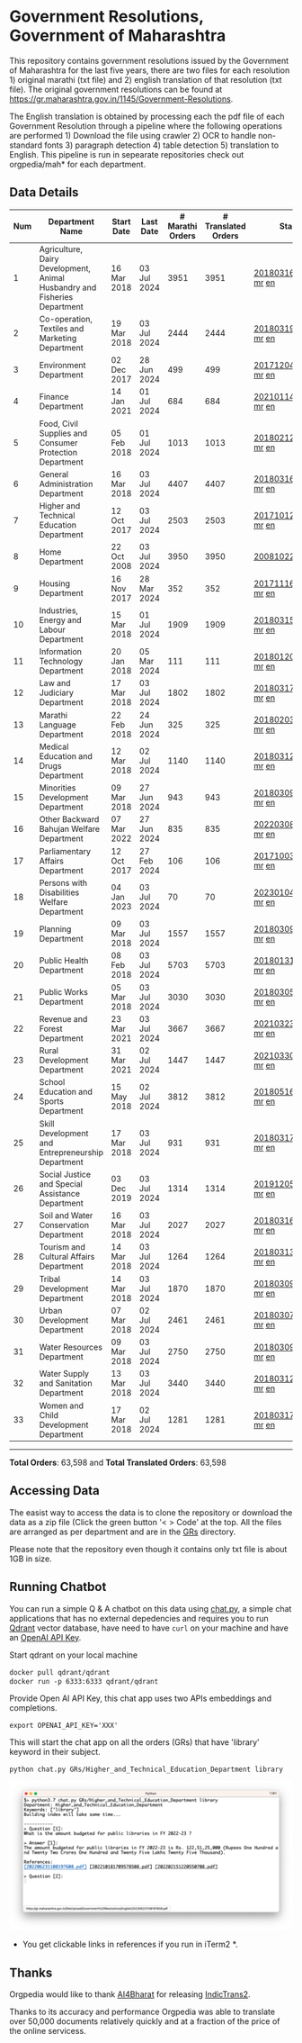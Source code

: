 # Government Resolutions, Government of Maharashtra

This repository contains government resolutions issued by the Government of Maharashtra for the last five years, there are two files for each resolution 1) original marathi (txt file) and 2) english translation of that resolution (txt file). The original government resolutions can be found at https://gr.maharashtra.gov.in/1145/Government-Resolutions.

The English translation is obtained by processing each the pdf file of each Government Resolution through a pipeline where the following operations are performed 1) Download the file using crawler 2) OCR to handle non-standard fonts 3) paragraph detection 4) table  detection 5) translation to English. This pipeline is run in sepearate repositories check out orgpedia/mah* for each department.


## Data Details

| Num | Department Name | Start Date | Last Date | # Marathi Orders | # Translated Orders | Starting Order | Last Order |
| --- | --------------- | ---------- | --------- | ---------------- | ------------------- | -------------- | ---------- |
| 1 | Agriculture, Dairy Development, Animal Husbandry and Fisheries Department | 16 Mar 2018 | 03 Jul 2024 | 3951 | 3951 | [201803161624182101.pdf](https://gr.maharashtra.gov.in/Site/Upload/Government%20Resolutions/English/201803161624182101.pdf) [mr](GRs/Agriculture,_Dairy_Development,_Animal_Husbandry_and_Fisheries_Department/201803161624182101.pdf.mr.txt) [en](GRs/Agriculture,_Dairy_Development,_Animal_Husbandry_and_Fisheries_Department/201803161624182101.pdf.en.txt) | [202407031834002001.pdf](https://gr.maharashtra.gov.in/Site/Upload/Government%20Resolutions/English/202407031834002001.pdf) [mr](GRs/Agriculture,_Dairy_Development,_Animal_Husbandry_and_Fisheries_Department/202407031834002001.pdf.mr.txt) [en](GRs/Agriculture,_Dairy_Development,_Animal_Husbandry_and_Fisheries_Department/202407031834002001.pdf.en.txt) |
| 2 | Co-operation, Textiles and Marketing Department | 19 Mar 2018 | 03 Jul 2024 | 2444 | 2444 | [201803191257576702.pdf](https://gr.maharashtra.gov.in/Site/Upload/Government%20Resolutions/English/201803191257576702.pdf) [mr](GRs/Co-operation,_Textiles_and_Marketing_Department/201803191257576702.pdf.mr.txt) [en](GRs/Co-operation,_Textiles_and_Marketing_Department/201803191257576702.pdf.en.txt) | [202407031738160102.pdf](https://gr.maharashtra.gov.in/Site/Upload/Government%20Resolutions/English/202407031738160102.pdf) [mr](GRs/Co-operation,_Textiles_and_Marketing_Department/202407031738160102.pdf.mr.txt) [en](GRs/Co-operation,_Textiles_and_Marketing_Department/202407031738160102.pdf.en.txt) |
| 3 | Environment Department | 02 Dec 2017 | 28 Jun 2024 | 499 | 499 | [201712041147216904.pdf](https://gr.maharashtra.gov.in/Site/Upload/Government%20Resolutions/English/201712041147216904.pdf) [mr](GRs/Environment_Department/201712041147216904.pdf.mr.txt) [en](GRs/Environment_Department/201712041147216904.pdf.en.txt) | [202406281726471104.pdf](https://gr.maharashtra.gov.in/Site/Upload/Government%20Resolutions/English/202406281726471104...pdf) [mr](GRs/Environment_Department/202406281726471104.pdf.mr.txt) [en](GRs/Environment_Department/202406281726471104.pdf.en.txt) |
| 4 | Finance Department | 14 Jan 2021 | 01 Jul 2024 | 684 | 684 | [202101141237329905.pdf](https://gr.maharashtra.gov.in/Site/Upload/Government%20Resolutions/English/202101141237329905.pdf) [mr](GRs/Finance_Department/202101141237329905.pdf.mr.txt) [en](GRs/Finance_Department/202101141237329905.pdf.en.txt) | [202407011613557105.pdf](https://gr.maharashtra.gov.in/Site/Upload/Government%20Resolutions/English/202407011613557105.pdf) [mr](GRs/Finance_Department/202407011613557105.pdf.mr.txt) [en](GRs/Finance_Department/202407011613557105.pdf.en.txt) |
| 5 | Food, Civil Supplies and Consumer Protection Department | 05 Feb 2018 | 01 Jul 2024 | 1013 | 1013 | [201802121244545806.pdf](https://gr.maharashtra.gov.in/Site/Upload/Government%20Resolutions/English/201802121244545806.pdf) [mr](GRs/Food,_Civil_Supplies_and_Consumer_Protection_Department/201802121244545806.pdf.mr.txt) [en](GRs/Food,_Civil_Supplies_and_Consumer_Protection_Department/201802121244545806.pdf.en.txt) | [202407011508596506.pdf](https://gr.maharashtra.gov.in/Site/Upload/Government%20Resolutions/English/202407011508596506.pdf) [mr](GRs/Food,_Civil_Supplies_and_Consumer_Protection_Department/202407011508596506.pdf.mr.txt) [en](GRs/Food,_Civil_Supplies_and_Consumer_Protection_Department/202407011508596506.pdf.en.txt) |
| 6 | General Administration Department | 16 Mar 2018 | 03 Jul 2024 | 4407 | 4407 | [201803161224022707.pdf](https://gr.maharashtra.gov.in/Site/Upload/Government%20Resolutions/English/201803161224022707.pdf) [mr](GRs/General_Administration_Department/201803161224022707.pdf.mr.txt) [en](GRs/General_Administration_Department/201803161224022707.pdf.en.txt) | [202407031722138907.pdf](https://gr.maharashtra.gov.in/Site/Upload/Government%20Resolutions/English/202407031722138907.pdf) [mr](GRs/General_Administration_Department/202407031722138907.pdf.mr.txt) [en](GRs/General_Administration_Department/202407031722138907.pdf.en.txt) |
| 7 | Higher and Technical Education Department | 12 Oct 2017 | 03 Jul 2024 | 2503 | 2503 | [201710121514029708.pdf](https://gr.maharashtra.gov.in/Site/Upload/Government%20Resolutions/English/201710121514029708.pdf) [mr](GRs/Higher_and_Technical_Education_Department/201710121514029708.pdf.mr.txt) [en](GRs/Higher_and_Technical_Education_Department/201710121514029708.pdf.en.txt) | [202407031645138408.pdf](https://gr.maharashtra.gov.in/Site/Upload/Government%20Resolutions/English/202407031645138408.pdf) [mr](GRs/Higher_and_Technical_Education_Department/202407031645138408.pdf.mr.txt) [en](GRs/Higher_and_Technical_Education_Department/202407031645138408.pdf.en.txt) |
| 8 | Home Department | 22 Oct 2008 | 03 Jul 2024 | 3950 | 3950 | [20081022.pdf](https://gr.maharashtra.gov.in/Site/Upload/Government%20Resolutions/English/20081022.pdf) [mr](GRs/Home_Department/20081022.pdf.mr.txt) [en](GRs/Home_Department/20081022.pdf.en.txt) | [202407031810228829.pdf](https://gr.maharashtra.gov.in/Site/Upload/Government%20Resolutions/English/202407031810228829.pdf) [mr](GRs/Home_Department/202407031810228829.pdf.mr.txt) [en](GRs/Home_Department/202407031810228829.pdf.en.txt) |
| 9 | Housing Department | 16 Nov 2017 | 28 Mar 2024 | 352 | 352 | [201711161447076609.pdf](https://gr.maharashtra.gov.in/Site/Upload/Government%20Resolutions/English/201711161447076609.pdf) [mr](GRs/Housing_Department/201711161447076609.pdf.mr.txt) [en](GRs/Housing_Department/201711161447076609.pdf.en.txt) | [202403281255554909.pdf](https://gr.maharashtra.gov.in/Site/Upload/Government%20Resolutions/English/202403281255554909.pdf) [mr](GRs/Housing_Department/202403281255554909.pdf.mr.txt) [en](GRs/Housing_Department/202403281255554909.pdf.en.txt) |
| 10 | Industries, Energy and Labour Department | 15 Mar 2018 | 01 Jul 2024 | 1909 | 1909 | [201803151204055010.pdf](https://gr.maharashtra.gov.in/Site/Upload/Government%20Resolutions/English/201803151204055010.pdf) [mr](GRs/Industries,_Energy_and_Labour_Department/201803151204055010.pdf.mr.txt) [en](GRs/Industries,_Energy_and_Labour_Department/201803151204055010.pdf.en.txt) | [202407011538429510.pdf](https://gr.maharashtra.gov.in/Site/Upload/Government%20Resolutions/English/202407011538429510.pdf) [mr](GRs/Industries,_Energy_and_Labour_Department/202407011538429510.pdf.mr.txt) [en](GRs/Industries,_Energy_and_Labour_Department/202407011538429510.pdf.en.txt) |
| 11 | Information Technology Department | 20 Jan 2018 | 05 Mar 2024 | 111 | 111 | [201801201843024511.pdf](https://gr.maharashtra.gov.in/Site/Upload/Government%20Resolutions/English/201801201843024511.pdf) [mr](GRs/Information_Technology_Department/201801201843024511.pdf.mr.txt) [en](GRs/Information_Technology_Department/201801201843024511.pdf.en.txt) | [202403051249430211.pdf](https://gr.maharashtra.gov.in/Site/Upload/Government%20Resolutions/English/202403051249430211.pdf) [mr](GRs/Information_Technology_Department/202403051249430211.pdf.mr.txt) [en](GRs/Information_Technology_Department/202403051249430211.pdf.en.txt) |
| 12 | Law and Judiciary Department | 17 Mar 2018 | 03 Jul 2024 | 1802 | 1802 | [201803171129290212.pdf](https://gr.maharashtra.gov.in/Site/Upload/Government%20Resolutions/English/201803171129290212.pdf) [mr](GRs/Law_and_Judiciary_Department/201803171129290212.pdf.mr.txt) [en](GRs/Law_and_Judiciary_Department/201803171129290212.pdf.en.txt) | [202407031203084912.pdf](https://gr.maharashtra.gov.in/Site/Upload/Government%20Resolutions/English/202407031203084912.pdf) [mr](GRs/Law_and_Judiciary_Department/202407031203084912.pdf.mr.txt) [en](GRs/Law_and_Judiciary_Department/202407031203084912.pdf.en.txt) |
| 13 | Marathi Language Department | 22 Feb 2018 | 24 Jun 2024 | 325 | 325 | [201802031549154233.pdf](https://gr.maharashtra.gov.in/Site/Upload/Government%20Resolutions/English/201802031549154233.pdf) [mr](GRs/Marathi_Language_Department/201802031549154233.pdf.mr.txt) [en](GRs/Marathi_Language_Department/201802031549154233.pdf.en.txt) | [202406241151366133.pdf](https://gr.maharashtra.gov.in/Site/Upload/Government%20Resolutions/English/202406241151366133.pdf) [mr](GRs/Marathi_Language_Department/202406241151366133.pdf.mr.txt) [en](GRs/Marathi_Language_Department/202406241151366133.pdf.en.txt) |
| 14 | Medical Education and Drugs Department | 12 Mar 2018 | 02 Jul 2024 | 1140 | 1140 | [201803121137094813.pdf](https://gr.maharashtra.gov.in/Site/Upload/Government%20Resolutions/English/201803121137094813.pdf) [mr](GRs/Medical_Education_and_Drugs_Department/201803121137094813.pdf.mr.txt) [en](GRs/Medical_Education_and_Drugs_Department/201803121137094813.pdf.en.txt) | [202407021440257213.pdf](https://gr.maharashtra.gov.in/Site/Upload/Government%20Resolutions/English/202407021440257213.pdf) [mr](GRs/Medical_Education_and_Drugs_Department/202407021440257213.pdf.mr.txt) [en](GRs/Medical_Education_and_Drugs_Department/202407021440257213.pdf.en.txt) |
| 15 | Minorities Development Department | 09 Mar 2018 | 27 Jun 2024 | 943 | 943 | [201803091218355314.pdf](https://gr.maharashtra.gov.in/Site/Upload/Government%20Resolutions/English/201803091218355314.pdf) [mr](GRs/Minorities_Development_Department/201803091218355314.pdf.mr.txt) [en](GRs/Minorities_Development_Department/201803091218355314.pdf.en.txt) | [202406271216225014.pdf](https://gr.maharashtra.gov.in/Site/Upload/Government%20Resolutions/English/202406271216225014.pdf) [mr](GRs/Minorities_Development_Department/202406271216225014.pdf.mr.txt) [en](GRs/Minorities_Development_Department/202406271216225014.pdf.en.txt) |
| 16 | Other Backward Bahujan Welfare Department | 07 Mar 2022 | 27 Jun 2024 | 835 | 835 | [202203081752439334.pdf](https://gr.maharashtra.gov.in/Site/Upload/Government%20Resolutions/English/202203081752439334.pdf) [mr](GRs/Other_Backward_Bahujan_Welfare_Department/202203081752439334.pdf.mr.txt) [en](GRs/Other_Backward_Bahujan_Welfare_Department/202203081752439334.pdf.en.txt) | [202406271613496134.pdf](https://gr.maharashtra.gov.in/Site/Upload/Government%20Resolutions/English/202406271613496134.pdf) [mr](GRs/Other_Backward_Bahujan_Welfare_Department/202406271613496134.pdf.mr.txt) [en](GRs/Other_Backward_Bahujan_Welfare_Department/202406271613496134.pdf.en.txt) |
| 17 | Parliamentary Affairs Department | 12 Oct 2017 | 27 Feb 2024 | 106 | 106 | [201710031642378615.pdf](https://gr.maharashtra.gov.in/Site/Upload/Government%20Resolutions/English/201710031642378615.pdf) [mr](GRs/Parliamentary_Affairs_Department/201710031642378615.pdf.mr.txt) [en](GRs/Parliamentary_Affairs_Department/201710031642378615.pdf.en.txt) | [202402271500283915.pdf](https://gr.maharashtra.gov.in/Site/Upload/Government%20Resolutions/English/202402271500283915.pdf) [mr](GRs/Parliamentary_Affairs_Department/202402271500283915.pdf.mr.txt) [en](GRs/Parliamentary_Affairs_Department/202402271500283915.pdf.en.txt) |
| 18 | Persons with Disabilities Welfare Department | 04 Jan 2023 | 03 Jul 2024 | 70 | 70 | [202301041906309635.pdf](https://gr.maharashtra.gov.in/Site/Upload/Government%20Resolutions/English/202301041906309635.pdf) [mr](GRs/Persons_with_Disabilities_Welfare_Department/202301041906309635.pdf.mr.txt) [en](GRs/Persons_with_Disabilities_Welfare_Department/202301041906309635.pdf.en.txt) | [202407031216022435.pdf](https://gr.maharashtra.gov.in/Site/Upload/Government%20Resolutions/English/202407031216022435.pdf) [mr](GRs/Persons_with_Disabilities_Welfare_Department/202407031216022435.pdf.mr.txt) [en](GRs/Persons_with_Disabilities_Welfare_Department/202407031216022435.pdf.en.txt) |
| 19 | Planning Department | 09 Mar 2018 | 03 Jul 2024 | 1557 | 1557 | [201803091441032716.pdf](https://gr.maharashtra.gov.in/Site/Upload/Government%20Resolutions/English/201803091441032716.pdf) [mr](GRs/Planning_Department/201803091441032716.pdf.mr.txt) [en](GRs/Planning_Department/201803091441032716.pdf.en.txt) | [202407031311254516.pdf](https://gr.maharashtra.gov.in/Site/Upload/Government%20Resolutions/English/202407031311254516.pdf) [mr](GRs/Planning_Department/202407031311254516.pdf.mr.txt) [en](GRs/Planning_Department/202407031311254516.pdf.en.txt) |
| 20 | Public Health Department | 08 Feb 2018 | 03 Jul 2024 | 5703 | 5703 | [201801311722275417.pdf](https://gr.maharashtra.gov.in/Site/Upload/Government%20Resolutions/English/201801311722275417.pdf) [mr](GRs/Public_Health_Department/201801311722275417.pdf.mr.txt) [en](GRs/Public_Health_Department/201801311722275417.pdf.en.txt) | [202407011733464817.pdf](https://gr.maharashtra.gov.in/Site/Upload/Government%20Resolutions/English/202407011733464817.pdf) [mr](GRs/Public_Health_Department/202407011733464817.pdf.mr.txt) [en](GRs/Public_Health_Department/202407011733464817.pdf.en.txt) |
| 21 | Public Works Department | 05 Mar 2018 | 03 Jul 2024 | 3030 | 3030 | [201803051515468118.pdf](https://gr.maharashtra.gov.in/Site/Upload/Government%20Resolutions/English/201803051515468118.pdf) [mr](GRs/Public_Works_Department/201803051515468118.pdf.mr.txt) [en](GRs/Public_Works_Department/201803051515468118.pdf.en.txt) | [202407031159319618.pdf](https://gr.maharashtra.gov.in/Site/Upload/Government%20Resolutions/English/202407031159319618.pdf) [mr](GRs/Public_Works_Department/202407031159319618.pdf.mr.txt) [en](GRs/Public_Works_Department/202407031159319618.pdf.en.txt) |
| 22 | Revenue and Forest Department | 23 Mar 2021 | 03 Jul 2024 | 3667 | 3667 | [202103231328393119.pdf](https://gr.maharashtra.gov.in/Site/Upload/Government%20Resolutions/English/202103231328393119.pdf) [mr](GRs/Revenue_and_Forest_Department/202103231328393119.pdf.mr.txt) [en](GRs/Revenue_and_Forest_Department/202103231328393119.pdf.en.txt) | [202407031532104519.pdf](https://gr.maharashtra.gov.in/Site/Upload/Government%20Resolutions/English/202407031532104519.pdf) [mr](GRs/Revenue_and_Forest_Department/202407031532104519.pdf.mr.txt) [en](GRs/Revenue_and_Forest_Department/202407031532104519.pdf.en.txt) |
| 23 | Rural Development Department | 31 Mar 2021 | 02 Jul 2024 | 1447 | 1447 | [202103301021181120.pdf](https://gr.maharashtra.gov.in/Site/Upload/Government%20Resolutions/English/202103301021181120.pdf) [mr](GRs/Rural_Development_Department/202103301021181120.pdf.mr.txt) [en](GRs/Rural_Development_Department/202103301021181120.pdf.en.txt) | [202407021038108120.pdf](https://gr.maharashtra.gov.in/Site/Upload/Government%20Resolutions/English/202407021038108120.pdf) [mr](GRs/Rural_Development_Department/202407021038108120.pdf.mr.txt) [en](GRs/Rural_Development_Department/202407021038108120.pdf.en.txt) |
| 24 | School Education and Sports Department | 15 May 2018 | 02 Jul 2024 | 3812 | 3812 | [201805161114241221.pdf](https://gr.maharashtra.gov.in/Site/Upload/Government%20Resolutions/English/201805161114241221.pdf) [mr](GRs/School_Education_and_Sports_Department/201805161114241221.pdf.mr.txt) [en](GRs/School_Education_and_Sports_Department/201805161114241221.pdf.en.txt) | [202407021816470921.pdf](https://gr.maharashtra.gov.in/Site/Upload/Government%20Resolutions/English/202407021816470921.pdf) [mr](GRs/School_Education_and_Sports_Department/202407021816470921.pdf.mr.txt) [en](GRs/School_Education_and_Sports_Department/202407021816470921.pdf.en.txt) |
| 25 | Skill Development and Entrepreneurship Department | 17 Mar 2018 | 03 Jul 2024 | 931 | 931 | [201803171322099003.pdf](https://gr.maharashtra.gov.in/Site/Upload/Government%20Resolutions/English/201803171322099003.pdf) [mr](GRs/Skill_Development_and_Entrepreneurship_Department/201803171322099003.pdf.mr.txt) [en](GRs/Skill_Development_and_Entrepreneurship_Department/201803171322099003.pdf.en.txt) | [202407031603580203.pdf](https://gr.maharashtra.gov.in/Site/Upload/Government%20Resolutions/English/202407031603580203.pdf) [mr](GRs/Skill_Development_and_Entrepreneurship_Department/202407031603580203.pdf.mr.txt) [en](GRs/Skill_Development_and_Entrepreneurship_Department/202407031603580203.pdf.en.txt) |
| 26 | Social Justice and Special Assistance Department | 03 Dec 2019 | 03 Jul 2024 | 1314 | 1314 | [201912051107011622.pdf](https://gr.maharashtra.gov.in/Site/Upload/Government%20Resolutions/English/201912051107011622.pdf) [mr](GRs/Social_Justice_and_Special_Assistance_Department/201912051107011622.pdf.mr.txt) [en](GRs/Social_Justice_and_Special_Assistance_Department/201912051107011622.pdf.en.txt) | [202407031826067922.pdf](https://gr.maharashtra.gov.in/Site/Upload/Government%20Resolutions/English/202407031826067922.pdf) [mr](GRs/Social_Justice_and_Special_Assistance_Department/202407031826067922.pdf.mr.txt) [en](GRs/Social_Justice_and_Special_Assistance_Department/202407031826067922.pdf.en.txt) |
| 27 | Soil and Water Conservation Department | 16 Mar 2018 | 03 Jul 2024 | 2027 | 2027 | [201803161247582426.pdf](https://gr.maharashtra.gov.in/Site/Upload/Government%20Resolutions/English/201803161247582426.pdf) [mr](GRs/Soil_and_Water_Conservation_Department/201803161247582426.pdf.mr.txt) [en](GRs/Soil_and_Water_Conservation_Department/201803161247582426.pdf.en.txt) | [202407031543100226.pdf](https://gr.maharashtra.gov.in/Site/Upload/Government%20Resolutions/English/202407031543100226.pdf) [mr](GRs/Soil_and_Water_Conservation_Department/202407031543100226.pdf.mr.txt) [en](GRs/Soil_and_Water_Conservation_Department/202407031543100226.pdf.en.txt) |
| 28 | Tourism and Cultural Affairs Department | 14 Mar 2018 | 03 Jul 2024 | 1264 | 1264 | [201803131542054523.pdf](https://gr.maharashtra.gov.in/Site/Upload/Government%20Resolutions/English/201803131542054523.pdf) [mr](GRs/Tourism_and_Cultural_Affairs_Department/201803131542054523.pdf.mr.txt) [en](GRs/Tourism_and_Cultural_Affairs_Department/201803131542054523.pdf.en.txt) | [202407031157099523.pdf](https://gr.maharashtra.gov.in/Site/Upload/Government%20Resolutions/English/202407031157099523.pdf) [mr](GRs/Tourism_and_Cultural_Affairs_Department/202407031157099523.pdf.mr.txt) [en](GRs/Tourism_and_Cultural_Affairs_Department/202407031157099523.pdf.en.txt) |
| 29 | Tribal Development Department | 14 Mar 2018 | 03 Jul 2024 | 1870 | 1870 | [201803091105184924.pdf](https://gr.maharashtra.gov.in/Site/Upload/Government%20Resolutions/English/201803091105184924.pdf) [mr](GRs/Tribal_Development_Department/201803091105184924.pdf.mr.txt) [en](GRs/Tribal_Development_Department/201803091105184924.pdf.en.txt) | [202407031251166224.pdf](https://gr.maharashtra.gov.in/Site/Upload/Government%20Resolutions/English/202407031251166224.pdf) [mr](GRs/Tribal_Development_Department/202407031251166224.pdf.mr.txt) [en](GRs/Tribal_Development_Department/202407031251166224.pdf.en.txt) |
| 30 | Urban Development Department | 07 Mar 2018 | 02 Jul 2024 | 2461 | 2461 | [201803071203178325.pdf](https://gr.maharashtra.gov.in/Site/Upload/Government%20Resolutions/English/201803071203178325.pdf) [mr](GRs/Urban_Development_Department/201803071203178325.pdf.mr.txt) [en](GRs/Urban_Development_Department/201803071203178325.pdf.en.txt) | [202407021046410025.pdf](https://gr.maharashtra.gov.in/Site/Upload/Government%20Resolutions/English/202407021046410025.pdf) [mr](GRs/Urban_Development_Department/202407021046410025.pdf.mr.txt) [en](GRs/Urban_Development_Department/202407021046410025.pdf.en.txt) |
| 31 | Water Resources Department | 09 Mar 2018 | 03 Jul 2024 | 2750 | 2750 | [201803091034435527.pdf](https://gr.maharashtra.gov.in/Site/Upload/Government%20Resolutions/English/201803091034435527.pdf) [mr](GRs/Water_Resources_Department/201803091034435527.pdf.mr.txt) [en](GRs/Water_Resources_Department/201803091034435527.pdf.en.txt) | [202407031713301927.pdf](https://gr.maharashtra.gov.in/Site/Upload/Government%20Resolutions/English/202407031713301927.pdf) [mr](GRs/Water_Resources_Department/202407031713301927.pdf.mr.txt) [en](GRs/Water_Resources_Department/202407031713301927.pdf.en.txt) |
| 32 | Water Supply and Sanitation Department | 13 Mar 2018 | 03 Jul 2024 | 3440 | 3440 | [201803121414108428.pdf](https://gr.maharashtra.gov.in/Site/Upload/Government%20Resolutions/English/201803121414108428.pdf) [mr](GRs/Water_Supply_and_Sanitation_Department/201803121414108428.pdf.mr.txt) [en](GRs/Water_Supply_and_Sanitation_Department/201803121414108428.pdf.en.txt) | [202407031515044128.pdf](https://gr.maharashtra.gov.in/Site/Upload/Government%20Resolutions/English/202407031515044128.pdf) [mr](GRs/Water_Supply_and_Sanitation_Department/202407031515044128.pdf.mr.txt) [en](GRs/Water_Supply_and_Sanitation_Department/202407031515044128.pdf.en.txt) |
| 33 | Women and Child Development Department | 17 Mar 2018 | 02 Jul 2024 | 1281 | 1281 | [201803171539444330.pdf](https://gr.maharashtra.gov.in/Site/Upload/Government%20Resolutions/English/201803171539444330.pdf) [mr](GRs/Women_and_Child_Development_Department/201803171539444330.pdf.mr.txt) [en](GRs/Women_and_Child_Development_Department/201803171539444330.pdf.en.txt) | [202407021306531530.pdf](https://gr.maharashtra.gov.in/Site/Upload/Government%20Resolutions/English/202407021306531530.pdf) [mr](GRs/Women_and_Child_Development_Department/202407021306531530.pdf.mr.txt) [en](GRs/Women_and_Child_Development_Department/202407021306531530.pdf.en.txt) |
----------------------------------------------------------------------------------------------------

**Total Orders**: 63,598 and **Total Translated Orders**: 63,598
## Accessing Data

The easist way to access the data is to clone the repository or download the data as a zip file (Click the green button '< > Code' at the top. All the files are arranged as per department and are in the [GRs](GRs) directory.

Please note that the repository even though it contains only txt file is about 1GB in size.

## Running Chatbot

You can run a simple Q & A chatbot on this data using [chat.py](chat.py), a simple chat applications that has no external depedencies and requires you to run [Qdrant](https://qdrant.tech/) vector database, have need to have `curl` on your machine and have an [OpenAI API Key](https://help.openai.com/en/articles/4936850-where-do-i-find-my-secret-api-key).

Start qdrant on your local machine
```shell
docker pull qdrant/qdrant
docker run -p 6333:6333 qdrant/qdrant
```

Provide Open AI API Key, this chat app uses two APIs embeddings and completions.
```shell
export OPENAI_API_KEY='XXX'
```

This will start the chat app on all the orders (GRs) that have 'library' keyword in their subject.

```shell
python chat.py GRs/Higher_and_Technical_Education_Department library
```

![screenshot of running chat.py](screenshot.png)

* You get clickable links in references if you run in iTerm2 *.

## Thanks

Orgpedia would like to thank [AI4Bharat](https://ai4bharat.iitm.ac.in/) for releasing [IndicTrans2](https://github.com/AI4Bharat/IndicTrans2).

Thanks to its accuracy and performance Orgpedia was able to translate over 50,000 documents relatively quickly and at a fraction of the price of the online servicess.











